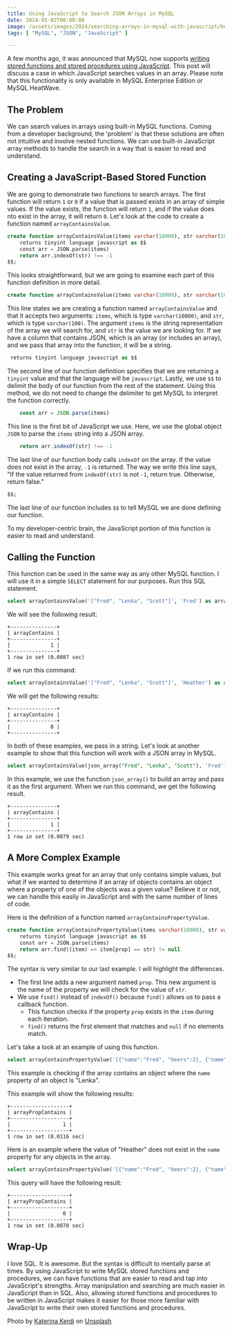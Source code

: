 ```yaml
---
title: Using JavaScript to Search JSON Arrays in MySQL
date: 2024-05-02T06:00:00
image: /assets/images/2024/searching-arrays-in-mysql-with-javascript/header.jpg
tags: [ "MySQL", "JSON", "JavaScript" ]

---
```


A few months ago, it was announced that MySQL now supports [writing stored functions and stored procedures using JavaScript](https://blogs.oracle.com/mysql/post/introducing-javascript-support-in-mysql). This post will discuss a case in which JavaScript searches values in an array. Please note that this functionality is only available in MySQL Enterprise Edition or MySQL HeatWave.

## The Problem

We can search values in arrays using built-in MySQL functions. Coming from a developer background, the 'problem' is that these solutions are often not intuitive and involve nested functions. We can use built-in JavaScript array methods to handle the search in a way that is easier to read and understand.

## Creating a JavaScript-Based Stored Function

We are going to demonstrate two functions to search arrays. The first function will return `1` or `0` if a value that is passed exists in an array of simple values. If the value exists, the function will return `1`, and if the value does nto exist in the array, it will return `0`. Let's look at the code to create a function named `arrayContainsValue`.

```sql
create function arrayContainsValue(items varchar(10000), str varchar(100))
    returns tinyint language javascript as $$
    const arr = JSON.parse(items)
    return arr.indexOf(str) !== -1
$$;
```

This looks straightforward, but we are going to examine each part of this function definition in more detail.

```sql
create function arrayContainsValue(items varchar(10000), str varchar(100))
```

This line states we are creating a function named `arrayContainsValue` and that it accepts two arguments: `items`, which is type `varchar(10000)`, and `str`, which is type `varchar(100)`. The argument `items` is the string representation of the array we will search for, and `str` is the value we are looking for. If we have a column that contains JSON, which is an array (or includes an array),  and we pass that array into the function, it will be a string.

```sql
 returns tinyint language javascript as $$
```

The second line of our function definition specifies that we are returning a `tinyint` value and that the language will be `javascript`. Lastly, we use `$$` to delimit the body of our function from the rest of the statement. Using this method, we do not need to change the delimiter to get MySQL to interpret the function correctly.

```javascript
    const arr = JSON.parse(items)
```

This line is the first bit of JavaScript we use. Here, we use the global object `JSON` to parse the `items` string into a JSON array.

```javascript
    return arr.indexOf(str) !== -1
```

The last line of our function body calls `indexOf` on the array. If the value does not exist in the array, `-1` is returned. The way we write this line says, "If the value returned from `indexOf(str)` is not `-1`, return true. Otherwise, return false."

```sql
$$;
```

The last line of our function includes `$$` to tell MySQL we are done defining our function.

To my developer-centric brain, the JavaScript portion of this function is easier to read and understand.

## Calling the Function

This function can be used in the same way as any other MySQL function. I will use it in a simple `SELECT` statement for our purposes. Run this SQL statement.

```sql
select arrayContainsValue('["Fred", "Lenka", "Scott"]', 'Fred') as arrayContains;
```

We will see the following result:

```text
+---------------+
| arrayContains |
+---------------+
|             1 |
+---------------+
1 row in set (0.0087 sec)
```

If we run this command:

```sql
select arrayContainsValue('["Fred", "Lenka", "Scott"]', 'Heather') as arrayContains;
```

We will get the following results:

```text
+---------------+
| arrayContains |
+---------------+
|             0 |
+---------------+
```

In both of these examples, we pass in a string. Let's look at another example to show that this function will work with a JSON array in MySQL.

```sql
select arrayContainsValue(json_array("Fred", "Lenka", "Scott"), 'Fred') as arrayContains;
```

In this example, we use the function `json_array()` to build an array and pass it as the first argument. When we run this command, we get the following result.

```text
+---------------+
| arrayContains |
+---------------+
|             1 |
+---------------+
1 row in set (0.0079 sec)
```

## A More Complex Example

This example works great for an array that only contains simple values, but what if we wanted to determine if an array of objects contains an object where a property of one of the objects was a given value? Believe it or not, we can handle this easily in JavaScript and with the same number of lines of code.

Here is the definition of a function named `arrayContainsPropertyValue`.

```sql
create function arrayContainsPropertyValue(items varchar(10000), str varchar(100), prop varchar(100))
    returns tinyint language javascript as $$
    const arr = JSON.parse(items)
    return arr.find((item) => item[prop] == str) != null
$$;
```

The syntax is very similar to our last example. I will highlight the differences.

* The first line adds a new argument named `prop`. This new argument is the name of the property we will check for the value of `str`.
* We use `find()` instead of `indexOf()` because `find()` allows us to pass a callback function.
  * This function checks if the property `prop` exists in the `item` during each iteration.
  * `find()` returns the first element that matches and `null` if no elements match.

Let's take a look at an example of using this function.

```sql
select arrayContainsPropertyValue('[{"name":"Fred", "beers":2}, {"name":"Scott", "beers":3}, {"name":"Lenka", "beers":1}]', 'Lenka', 'name') as arrayPropContains;
```

This example is checking if the array contains an object where the `name` property of an object is "Lenka".

This example will show the following results:

```text
+-------------------+
| arrayPropContains |
+-------------------+
|                 1 |
+-------------------+
1 row in set (0.0116 sec)
```

Here is an example where the value of "Heather" does not exist in the `name` property for any objects in the array.

```sql
select arrayContainsPropertyValue('[{"name":"Fred", "beers":2}, {"name":"Scott", "beers":3}, {"name":"Lenka", "beers":1}]', 'Heather', 'name') as arrayPropContains;
```

This query will have the following result:

```text
+-------------------+
| arrayPropContains |
+-------------------+
|                 0 |
+-------------------+
1 row in set (0.0070 sec)
```

## Wrap-Up

I love SQL. It is awesome. But the syntax is difficult to mentally parse at times. By using JavaScript to write MySQL stored functions and procedures, we can have functions that are easier to read and tap into JavaScript's strengths. Array manipulation and searching are much easier in JavaScript than in SQL. Also, allowing stored functions and procedures to be written in JavaScript makes it easier for those more familiar with JavaScript to write their own stored functions and procedures.


Photo by <a href="https://unsplash.com/@katekerdi?utm_content=creditCopyText&utm_medium=referral&utm_source=unsplash">Katerina Kerdi</a> on <a href="https://unsplash.com/photos/woman-walking-on-sand-dunes-during-daytime-_OyMf5BbAxA?utm_content=creditCopyText&utm_medium=referral&utm_source=unsplash">Unsplash</a>
  
